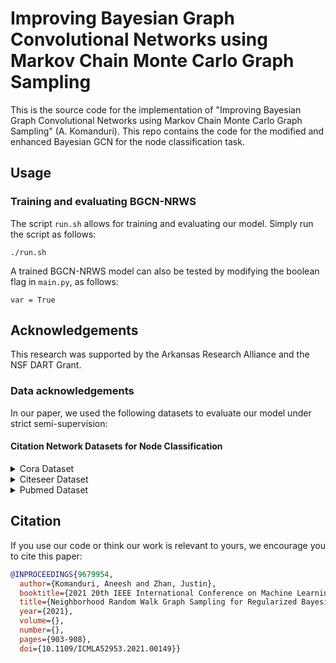 # Improving Bayesian Graph Convolutional Networks using Markov Chain Monte Carlo Graph Sampling
This is the source code for the implementation of "Improving Bayesian Graph Convolutional Networks using Markov Chain Monte Carlo Graph Sampling" (A. Komanduri). This repo contains the code for the modified and enhanced Bayesian GCN for the node classification task.



## Usage

### Training and evaluating BGCN-NRWS

The script `run.sh` allows for training and evaluating our model. Simply run the script as follows:

`./run.sh`

A trained BGCN-NRWS model can also be tested by modifying the boolean flag in `main.py`, as follows:

`var = True`


## Acknowledgements

This research was supported by the Arkansas Research Alliance and the NSF DART Grant.

### Data acknowledgements
In our paper, we used the following datasets to evaluate our model under strict semi-supervision:

#### Citation Network Datasets for Node Classification
<details closed>
<summary>Cora Dataset</summary>

[Link to dataset](https://paperswithcode.com/sota/node-classification-on-cora)
</details>

<details closed>
<summary>Citeseer Dataset</summary>

[Link to dataset](https://paperswithcode.com/sota/node-classification-on-citeseer#:~:text=The%20CiteSeer%20dataset%20consists%20of,into%20one%20of%20six%20classes.&text=Each%20publication%20in%20the%20dataset,consists%20of%203703%20unique%20words.)
</details>

<details closed>
<summary>Pubmed Dataset</summary>

[Link to dataset](https://paperswithcode.com/sota/node-classification-on-pubmed)
</details>

## Citation

If you use our code or think our work is relevant to yours, we encourage you to cite this paper:

```bibtex
@INPROCEEDINGS{9679954,
  author={Komanduri, Aneesh and Zhan, Justin},
  booktitle={2021 20th IEEE International Conference on Machine Learning and Applications (ICMLA)}, 
  title={Neighborhood Random Walk Graph Sampling for Regularized Bayesian Graph Convolutional Neural Networks}, 
  year={2021},
  volume={},
  number={},
  pages={903-908},
  doi={10.1109/ICMLA52953.2021.00149}}
```
